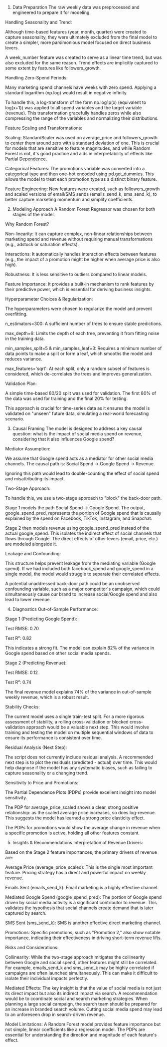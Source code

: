 1. Data Preparation
The raw weekly data was preprocessed and engineered to prepare it for modeling.

Handling Seasonality and Trend:

Although time-based features (year, month, quarter) were created to capture seasonality, they were ultimately excluded from the final model to create a simpler, more parsimonious model focused on direct business levers.

A week_number feature was created to serve as a linear time trend, but was also excluded for the same reason. Trend effects are implicitly captured to some extent by features like followers_growth.

Handling Zero-Spend Periods:

Many marketing spend channels have weeks with zero spend. Applying a standard logarithm (np.log) would result in negative infinity.

To handle this, a log-transform of the form np.log1p(x) (equivalent to log(x+1)) was applied to all spend variables and the target variable (revenue). This transformation gracefully handles zeros while also compressing the range of the variables and normalizing their distributions.

Feature Scaling and Transformations:

Scaling: StandardScaler was used on average_price and followers_growth to center them around zero with a standard deviation of one. This is crucial for models that are sensitive to feature magnitudes, and while Random Forest is not, it's good practice and aids in interpretability of effects like Partial Dependence.

Categorical Features: The promotions variable was converted into a categorical type and then one-hot encoded using pd.get_dummies. This allows the model to treat each promotion type as a distinct binary feature.

Feature Engineering: New features were created, such as followers_growth and scaled versions of email/SMS sends (emails_send_k, sms_send_k), to better capture marketing momentum and simplify coefficients.

2. Modeling Approach
A Random Forest Regressor was chosen for both stages of the model.

Why Random Forest?

Non-linearity: It can capture complex, non-linear relationships between marketing spend and revenue without requiring manual transformations (e.g., adstock or saturation effects).

Interactions: It automatically handles interaction effects between features (e.g., the impact of a promotion might be higher when average price is also high).

Robustness: It is less sensitive to outliers compared to linear models.

Feature Importance: It provides a built-in mechanism to rank features by their predictive power, which is essential for deriving business insights.

Hyperparameter Choices & Regularization:

The hyperparameters were chosen to regularize the model and prevent overfitting.

n_estimators=300: A sufficient number of trees to ensure stable predictions.

max_depth=6: Limits the depth of each tree, preventing it from fitting noise in the training data.

min_samples_split=5 & min_samples_leaf=3: Requires a minimum number of data points to make a split or form a leaf, which smooths the model and reduces variance.

max_features='sqrt': At each split, only a random subset of features is considered, which de-correlates the trees and improves generalization.

Validation Plan:

A simple time-based 80/20 split was used for validation. The first 80% of the data was used for training and the final 20% for testing.

This approach is crucial for time-series data as it ensures the model is validated on "unseen" future data, simulating a real-world forecasting scenario.

3. Causal Framing
The model is designed to address a key causal question: what is the impact of social media spend on revenue, considering that it also influences Google spend?

Mediator Assumption:

We assume that Google spend acts as a mediator for other social media channels. The causal path is: Social Spend → Google Spend → Revenue.

Ignoring this path would lead to double-counting the effect of social spend and misattributing its impact.

Two-Stage Approach:

To handle this, we use a two-stage approach to "block" the back-door path.

Stage 1 models the path Social Spend → Google Spend. The output, google_spend_pred, represents the portion of Google spend that is causally explained by the spend on Facebook, TikTok, Instagram, and Snapchat.

Stage 2 then models revenue using google_spend_pred instead of the actual google_spend. This isolates the indirect effect of social channels that flows through Google. The direct effects of other levers (email, price, etc.) are modeled alongside it.

Leakage and Confounding:

This structure helps prevent leakage from the mediating variable (Google spend). If we had included both facebook_spend and google_spend in a single model, the model would struggle to separate their correlated effects.

A potential unaddressed back-door path could be an unobserved confounding variable, such as a major competitor's campaign, which could simultaneously cause our brand to increase social/Google spend and also lead to lower revenue.

4. Diagnostics
Out-of-Sample Performance:

Stage 1 (Predicting Google Spend):

Test RMSE: 0.70

Test R²: 0.82

This indicates a strong fit. The model can explain 82% of the variance in Google spend based on other social media spends.

Stage 2 (Predicting Revenue):

Test RMSE: 0.12

Test R²: 0.74

The final revenue model explains 74% of the variance in out-of-sample weekly revenue, which is a robust result.

Stability Checks:

The current model uses a single train-test split. For a more rigorous assessment of stability, a rolling cross-validation or blocked cross-validation approach would be a valuable next step. This would involve training and testing the model on multiple sequential windows of data to ensure its performance is consistent over time.

Residual Analysis (Next Step):

The script does not currently include residual analysis. A recommended next step is to plot the residuals (predicted - actual) over time. This would help diagnose if the model has any systematic biases, such as failing to capture seasonality or a changing trend.

Sensitivity to Price and Promotions:

The Partial Dependence Plots (PDPs) provide excellent insight into model sensitivity.

The PDP for average_price_scaled shows a clear, strong positive relationship: as the scaled average price increases, so does log-revenue. This suggests the model has learned a strong price elasticity effect.

The PDPs for promotions would show the average change in revenue when a specific promotion is active, holding all other features constant.

5. Insights & Recommendations
Interpretation of Revenue Drivers:

Based on the Stage 2 feature importances, the primary drivers of revenue are:

Average Price (average_price_scaled): This is the single most important feature. Pricing strategy has a direct and powerful impact on weekly revenue.

Emails Sent (emails_send_k): Email marketing is a highly effective channel.

Mediated Google Spend (google_spend_pred): The portion of Google spend driven by social media activity is a significant contributor to revenue. This validates the hypothesis that social channels create demand that is later captured by search.

SMS Sent (sms_send_k): SMS is another effective direct marketing channel.

Promotions: Specific promotions, such as "Promotion 2," also show notable importance, indicating their effectiveness in driving short-term revenue lifts.

Risks and Considerations:

Collinearity: While the two-stage approach mitigates the collinearity between Google and social spend, other features might still be correlated. For example, emails_send_k and sms_send_k may be highly correlated if campaigns are often launched simultaneously. This can make it difficult to isolate their individual impacts perfectly.

Mediated Effects: The key insight is that the value of social media is not just its direct impact but also its indirect impact via search. A recommendation would be to coordinate social and search marketing strategies. When planning a large social campaign, the search team should be prepared for an increase in branded search volume. Cutting social media spend may lead to an unforeseen drop in search-driven revenue.

Model Limitations: A Random Forest model provides feature importance but not simple, linear coefficients like a regression model. The PDPs are essential for understanding the direction and magnitude of each feature's effect.
